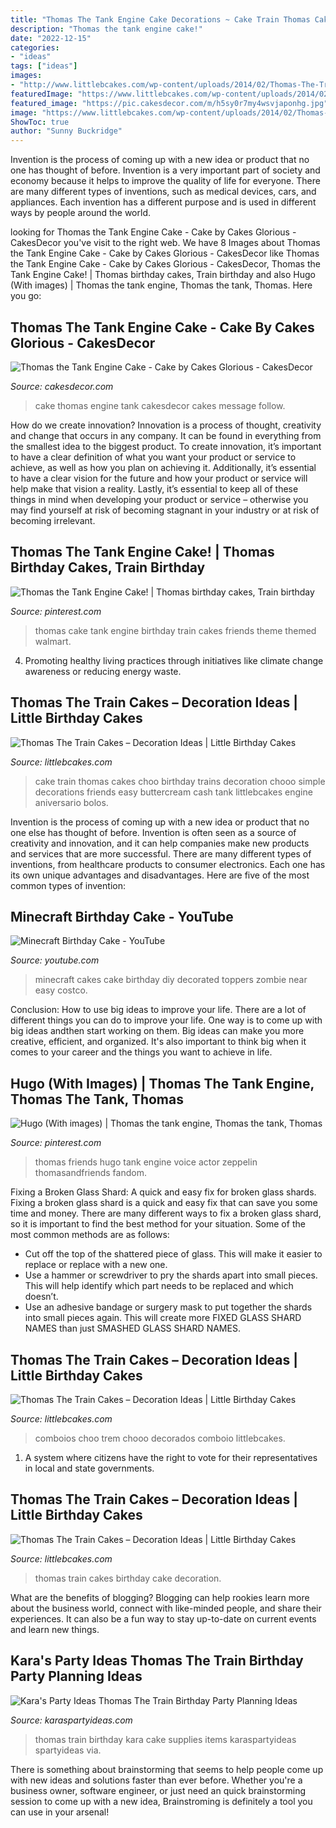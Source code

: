 ```yaml
---
title: "Thomas The Tank Engine Cake Decorations ~ Cake Train Thomas Cakes Choo Birthday Trains Decoration Chooo Simple Decorations Friends Easy Buttercream Cash Tank Littlebcakes Engine Aniversario Bolos"
description: "Thomas the tank engine cake!"
date: "2022-12-15"
categories:
- "ideas"
tags: ["ideas"]
images:
- "http://www.littlebcakes.com/wp-content/uploads/2014/02/Thomas-The-Train-Birthday-Cakes-685x1024.jpg"
featuredImage: "https://www.littlebcakes.com/wp-content/uploads/2014/02/Thomas-The-Train-Cake-Ideas-1024x680.jpg"
featured_image: "https://pic.cakesdecor.com/m/h5sy0r7my4wsvjaponhg.jpg"
image: "https://www.littlebcakes.com/wp-content/uploads/2014/02/Thomas-The-Train-Cake-Ideas-1024x680.jpg"
ShowToc: true
author: "Sunny Buckridge"
---
```



Invention is the process of coming up with a new idea or product that no one has thought of before. Invention is a very important part of society and economy because it helps to improve the quality of life for everyone. There are many different types of inventions, such as medical devices, cars, and appliances. Each invention has a different purpose and is used in different ways by people around the world.

	

		
looking for Thomas the Tank Engine Cake - Cake by Cakes Glorious - CakesDecor you've visit to the right web. We have 8 Images about Thomas the Tank Engine Cake - Cake by Cakes Glorious - CakesDecor like Thomas the Tank Engine Cake - Cake by Cakes Glorious - CakesDecor, Thomas the Tank Engine Cake! | Thomas birthday cakes, Train birthday and also Hugo (With images) | Thomas the tank engine, Thomas the tank, Thomas. Here you go:
		
    
## Thomas The Tank Engine Cake - Cake By Cakes Glorious - CakesDecor

<img loading=lazy src="https://pic.cakesdecor.com/m/h5sy0r7my4wsvjaponhg.jpg" onerror="this.onerror=null;this.src='https://tse2.mm.bing.net/th?id=OIP.tWXhm9PC2mS6HgMCVI7cXwHaHi&amp;pid=15.1';" alt="Thomas the Tank Engine Cake - Cake by Cakes Glorious - CakesDecor">

_Source: cakesdecor.com_

>cake thomas engine tank cakesdecor cakes message follow. 

	

How do we create innovation?
Innovation is a process of thought, creativity and change that occurs in any company. It can be found in everything from the smallest idea to the biggest product. To create innovation, it’s important to have a clear definition of what you want your product or service to achieve, as well as how you plan on achieving it. Additionally, it’s essential to have a clear vision for the future and how your product or service will help make that vision a reality. Lastly, it’s essential to keep all of these things in mind when developing your product or service – otherwise you may find yourself at risk of becoming stagnant in your industry or at risk of becoming irrelevant.

    
## Thomas The Tank Engine Cake! | Thomas Birthday Cakes, Train Birthday

<img loading=lazy src="https://i.pinimg.com/originals/d4/49/60/d44960aa04be6485649838d94457ab58.jpg" onerror="this.onerror=null;this.src='https://tse3.mm.bing.net/th?id=OIP.A7xg7vyNdMBHKU3MfQyBvQHaJ4&amp;pid=15.1';" alt="Thomas the Tank Engine Cake! | Thomas birthday cakes, Train birthday">

_Source: pinterest.com_

>thomas cake tank engine birthday train cakes friends theme themed walmart. 

	

4. Promoting healthy living practices through initiatives like climate change awareness or reducing energy waste. 

    
## Thomas The Train Cakes – Decoration Ideas | Little Birthday Cakes

<img loading=lazy src="http://www.littlebcakes.com/wp-content/uploads/2014/02/Thomas-The-Train-Cake-Ideas.jpg" onerror="this.onerror=null;this.src='https://tse3.mm.bing.net/th?id=OIP.Sh1jhm90U7eo-zB_4q2CqwHaE7&amp;pid=15.1';" alt="Thomas The Train Cakes – Decoration Ideas | Little Birthday Cakes">

_Source: littlebcakes.com_

>cake train thomas cakes choo birthday trains decoration chooo simple decorations friends easy buttercream cash tank littlebcakes engine aniversario bolos. 

	

Invention is the process of coming up with a new idea or product that no one else has thought of before. Invention is often seen as a source of creativity and innovation, and it can help companies make new products and services that are more successful. There are many different types of inventions, from healthcare products to consumer electronics. Each one has its own unique advantages and disadvantages. Here are five of the most common types of invention: 

    
## Minecraft Birthday Cake - YouTube

<img loading=lazy src="https://i.ytimg.com/vi/sgmxY-2ICWM/maxresdefault.jpg" onerror="this.onerror=null;this.src='https://tse2.mm.bing.net/th?id=OIP.66OIfQjGZE58rm0Op7b0cwHaEK&amp;pid=15.1';" alt="Minecraft Birthday Cake - YouTube">

_Source: youtube.com_

>minecraft cakes cake birthday diy decorated toppers zombie near easy costco. 

	

Conclusion: How to use big ideas to improve your life.
There are a lot of different things you can do to improve your life. One way is to come up with big ideas andthen start working on them. Big ideas can make you more creative, efficient, and organized. It's also important to think big when it comes to your career and the things you want to achieve in life.

    
## Hugo (With Images) | Thomas The Tank Engine, Thomas The Tank, Thomas

<img loading=lazy src="https://i.pinimg.com/736x/18/20/d4/1820d449a31fb745839660c2c138eb86.jpg" onerror="this.onerror=null;this.src='https://tse2.mm.bing.net/th?id=OIP.GoyQVy-G7IEaUaEPjsV0JgHaG0&amp;pid=15.1';" alt="Hugo (With images) | Thomas the tank engine, Thomas the tank, Thomas">

_Source: pinterest.com_

>thomas friends hugo tank engine voice actor zeppelin thomasandfriends fandom. 

	

Fixing a Broken Glass Shard: A quick and easy fix for broken glass shards.
Fixing a broken glass shard is a quick and easy fix that can save you some time and money. There are many different ways to fix a broken glass shard, so it is important to find the best method for your situation. Some of the most common methods are as follows:
- Cut off the top of the shattered piece of glass. This will make it easier to replace or replace with a new one.
- Use a hammer or screwdriver to pry the shards apart into small pieces. This will help identify which part needs to be replaced and which doesn’t.
- Use an adhesive bandage or surgery mask to put together the shards into small pieces again. This will create more FIXED GLASS SHARD NAMES than just SMASHED GLASS SHARD NAMES.

    
## Thomas The Train Cakes – Decoration Ideas | Little Birthday Cakes

<img loading=lazy src="https://www.littlebcakes.com/wp-content/uploads/2014/02/Thomas-The-Train-Cake-Ideas-1024x680.jpg" onerror="this.onerror=null;this.src='https://tse1.mm.bing.net/th?id=OIP.o3IqmoVj9E0ax2D7V8fwNQHaE6&amp;pid=15.1';" alt="Thomas The Train Cakes – Decoration Ideas | Little Birthday Cakes">

_Source: littlebcakes.com_

>comboios choo trem chooo decorados comboio littlebcakes. 

	

1. A system where citizens have the right to vote for their representatives in local and state governments.

    
## Thomas The Train Cakes – Decoration Ideas | Little Birthday Cakes

<img loading=lazy src="http://www.littlebcakes.com/wp-content/uploads/2014/02/Thomas-The-Train-Birthday-Cakes-685x1024.jpg" onerror="this.onerror=null;this.src='https://tse1.mm.bing.net/th?id=OIP.4MKFeo9iUhhOEl5EP7IHWwHaLE&amp;pid=15.1';" alt="Thomas The Train Cakes – Decoration Ideas | Little Birthday Cakes">

_Source: littlebcakes.com_

>thomas train cakes birthday cake decoration. 

	

What are the benefits of blogging?
Blogging can help rookies learn more about the business world, connect with like-minded people, and share their experiences. It can also be a fun way to stay up-to-date on current events and learn new things.

    
## Kara&#039;s Party Ideas Thomas The Train Birthday Party Planning Ideas

<img loading=lazy src="https://www.karaspartyideas.com/wp-content/uploads/2013/06/Thomas-9.jpg" onerror="this.onerror=null;this.src='https://tse2.mm.bing.net/th?id=OIP.ZiSJO4IDWZTDahONBiX0OQHaLH&amp;pid=15.1';" alt="Kara&#039;s Party Ideas Thomas The Train Birthday Party Planning Ideas">

_Source: karaspartyideas.com_

>thomas train birthday kara cake supplies items karaspartyideas spartyideas via. 

	

There is something about brainstorming that seems to help people come up with new ideas and solutions faster than ever before. Whether you're a business owner, software engineer, or just need an quick brainstorming session to come up with a new idea, Brainstroming is definitely a tool you can use in your arsenal!

